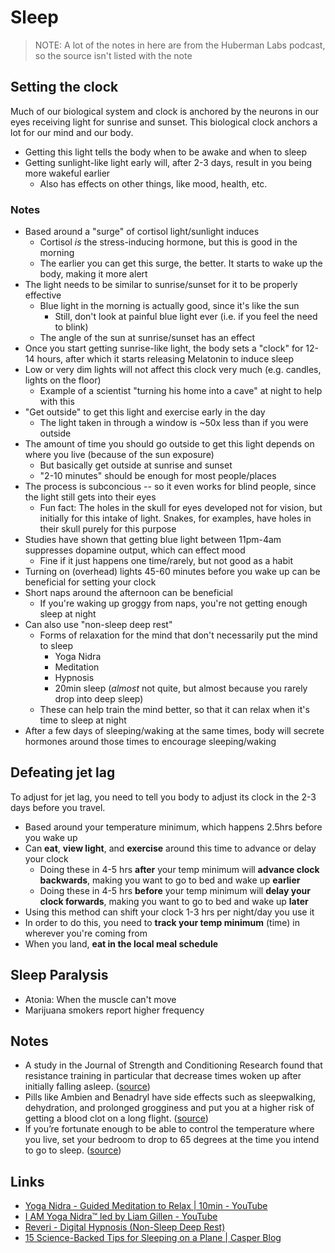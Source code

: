 # Sleep

> NOTE: A lot of the notes in here are from the Huberman Labs podcast, so the source isn't listed with the note

## Setting the clock

Much of our biological system and clock is anchored by the neurons in our eyes receiving light for sunrise and sunset. This biological clock anchors a lot for our mind and our body.

- Getting this light tells the body when to be awake and when to sleep
- Getting sunlight-like light early will, after 2-3 days, result in you being more wakeful earlier
  - Also has effects on other things, like mood, health, etc.

### Notes

- Based around a "surge" of cortisol light/sunlight induces
  - Cortisol _is_ the stress-inducing hormone, but this is good in the morning
  - The earlier you can get this surge, the better. It starts to wake up the body, making it more alert
- The light needs to be similar to sunrise/sunset for it to be properly effective
  - Blue light in the morning is actually good, since it's like the sun
    - Still, don't look at painful blue light ever (i.e. if you feel the need to blink)
  - The angle of the sun at sunrise/sunset has an effect
- Once you start getting sunrise-like light, the body sets a "clock" for 12-14 hours, after which it starts releasing Melatonin to induce sleep
- Low or very dim lights will not affect this clock very much (e.g. candles, lights on the floor)
  - Example of a scientist "turning his home into a cave" at night to help with this
- "Get outside" to get this light and exercise early in the day
  - The light taken in through a window is ~50x less than if you were outside
- The amount of time you should go outside to get this light depends on where you live (because of the sun exposure)
  - But basically get outside at sunrise and sunset
  - "2-10 minutes" should be enough for most people/places
- The process is subconcious -- so it even works for blind people, since the light still gets into their eyes
  - Fun fact: The holes in the skull for eyes developed not for vision, but initially for this intake of light. Snakes, for examples, have holes in their skull purely for this purpose
- Studies have shown that getting blue light between 11pm-4am suppresses dopamine output, which can effect mood
  - Fine if it just happens one time/rarely, but not good as a habit
- Turning on (overhead) lights 45-60 minutes before you wake up can be beneficial for setting your clock
- Short naps around the afternoon can be beneficial
  - If you're waking up groggy from naps, you're not getting enough sleep at night
- Can also use "non-sleep deep rest"
  - Forms of relaxation for the mind that don't necessarily put the mind to sleep
    - Yoga Nidra
    - Meditation
    - Hypnosis
    - 20min sleep (_almost_ not quite, but almost because you rarely drop into deep sleep)
  - These can help train the mind better, so that it can relax when it's time to sleep at night
- After a few days of sleeping/waking at the same times, body will secrete hormones around those times to encourage sleeping/waking

## Defeating jet lag

To adjust for jet lag, you need to tell you body to adjust its clock in the 2-3 days before you travel.

- Based around your temperature minimum, which happens 2.5hrs before you wake up
- Can **eat**, **view light**, and **exercise** around this time to advance or delay your clock
  - Doing these in 4-5 hrs **after** your temp minimum will **advance clock backwards**, making you want to go to bed and wake up **earlier**
  - Doing these in 4-5 hrs **before** your temp minimum will **delay your clock forwards**, making you want to go to bed and wake up **later**
- Using this method can shift your clock 1-3 hrs per night/day you use it
- In order to do this, you need to **track your temp minimum** (time) in wherever you're coming from
- When you land, **eat in the local meal schedule**

## Sleep Paralysis

- Atonia: When the muscle can't move
- Marijuana smokers report higher frequency

## Notes

- A study in the Journal of Strength and Conditioning Research found that resistance training in particular that decrease times woken up after initially falling asleep. ([source](https://casper.com/blog/how-to-sleep-on-a-plane/#:~:text=A%20study%20in%20the%20Journal%20of%20Strength%20and%20Conditioning%20Research%20found%20that%20resistance%20training%20in%20particular%20that%20decrease%20times%20woken%20up%20after%20initially%20falling%20asleep.))
- Pills like Ambien and Benadryl have side effects such as sleepwalking, dehydration, and prolonged grogginess and put you at a higher risk of getting a blood clot on a long flight. ([source](https://casper.com/blog/how-to-sleep-on-a-plane/#:~:text=Pills%20like%20Ambien%20and%20Benadryl%20have%20side%20effects%20such%20as%20sleepwalking%2C%20dehydration%2C%20and%20prolonged%20grogginess%20and%20put%20you%20at%20a%20higher%20risk%20of%20getting%20a%20blood%20clot%20on%20a%20long%20flight.))
- If you’re fortunate enough to be able to control the temperature where you live, set your bedroom to drop to 65 degrees at the time you intend to go to sleep. ([source](https://www.gatesnotes.com/Books/Why-We-Sleep#:~:text=If%20you%E2%80%99re%20fortunate%20enough%20to%20be%20able%20to%20control%20the%20temperature%20where%20you%20live%2C%20set%20your%20bedroom%20to%20drop%20to%2065%20degrees%20at%20the%20time%20you%20intend%20to%20go%20to%20sleep.))

## Links

- [Yoga Nidra - Guided Meditation to Relax | 10min - YouTube](https://www.youtube.com/watch?v=M0u9GST_j3s&t=48s)
- [I AM Yoga Nidra™ led by Liam Gillen - YouTube](https://www.youtube.com/watch?v=FroVfmOtaps)
- [Reveri - Digital Hypnosis (Non-Sleep Deep Rest)](https://www.reveri.com/)
- [15 Science-Backed Tips for Sleeping on a Plane | Casper Blog](https://casper.com/blog/how-to-sleep-on-a-plane/)
